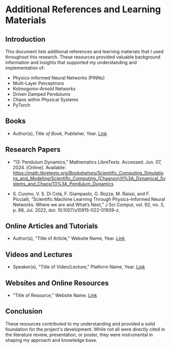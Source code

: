 # Additional References and Learning Materials

## Introduction
This document lists additional references and learning materials that I used throughout this research. These resources provided valuable background information and insights that supported my understanding and implementation of:
- Physics-Informed Neural Networks (PINNs) 
- Multi-Layer Perceptrons 
- Kolmogorov-Arnold Networks 
- Driven Damped Pendulums
- Chaos within Physical Systems
- PyTorch

## Books
- Author(s), *Title of Book*, Publisher, Year. [Link](https://link_to_book)

## Research Papers
- “13: Pendulum Dynamics,” Mathematics LibreTexts. Accessed: Jun. 07, 2024. [Online]. Available: https://math.libretexts.org/Bookshelves/Scientific_Computing_Simulations_and_Modeling/Scientific_Computing_(Chasnov)/II%3A_Dynamical_Systems_and_Chaos/13%3A_Pendulum_Dynamics

- S. Cuomo, V. S. Di Cola, F. Giampaolo, G. Rozza, M. Raissi, and F. Piccialli, “Scientific Machine Learning Through Physics–Informed Neural Networks: Where we are and What’s Next,” J Sci Comput, vol. 92, no. 3, p. 88, Jul. 2022, doi: 10.1007/s10915-022-01939-z.

## Online Articles and Tutorials
- Author(s), "Title of Article," Website Name, Year. [Link](https://link_to_article)

## Videos and Lectures
- Speaker(s), "Title of Video/Lecture," Platform Name, Year. [Link](https://link_to_video)

## Websites and Online Resources
- "Title of Resource," Website Name. [Link](https://link_to_resource)

## Conclusion
These resources contributed to my understanding and provided a solid foundation for the project's development. While not all were directly cited in the literature review, presentation, or poster, they were instrumental in shaping my approach and knowledge base.

